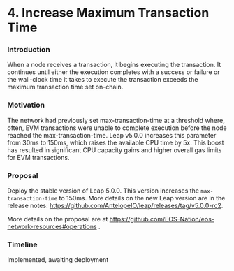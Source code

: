 # 4. Increase Maximum Transaction Time

### Introduction

When a node receives a transaction, it begins executing the transaction. It continues until either the execution completes with a success or failure or the wall-clock time it takes to execute the transaction exceeds the maximum transaction time set on-chain.

### Motivation

The network had previously set max-transaction-time at a threshold where, often, EVM transactions were unable to complete execution before the node reached the max-transaction-time. Leap v5.0.0 increases this parameter from 30ms to 150ms, which raises the available CPU time by 5x. This boost has resulted in significant CPU capacity gains and higher overall gas limits for EVM transactions.

### Proposal
Deploy the stable version of Leap 5.0.0. This version increases the `max-transaction-time` to 150ms. More details on the new Leap version are in the release notes: https://github.com/AntelopeIO/leap/releases/tag/v5.0.0-rc2.

More details on the proposal are at https://github.com/EOS-Nation/eos-network-resources#operations .

### Timeline
Implemented, awaiting deployment
